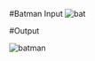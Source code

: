 #Batman  Input 
![bat](https://github.com/RezaBarghamadi/my-python/assets/43950994/9be6612e-b6b1-48b2-9e5b-ba5b869c8765)



#Output 

![batman](https://github.com/RezaBarghamadi/my-python/assets/43950994/731e20ec-cd36-4a71-9122-7351f52f0132)
